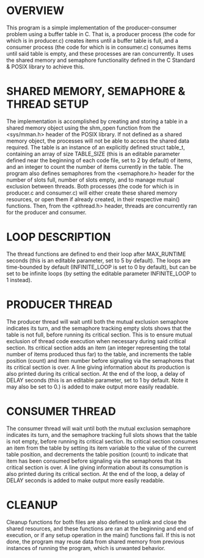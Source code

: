 # OVERVIEW
This program is a simple implementation of the producer-consumer problem using a buffer table in C. That is, a producer process (the code for which is in producer.c) creates items until a buffer table is full, and a consumer process (the code for which is in consumer.c) consumes items until said table is empty, and these processes are ran concurrently. It uses the shared memory and semaphore functionality defined in the C Standard & POSIX library to achieve this.

# SHARED MEMORY, SEMAPHORE & THREAD SETUP
The implementation is accomplished by creating and storing a table in a shared memory object using the shm_open function from the <sys/mman.h> header of the POSIX library. If not defined as a shared memory object, the processes will not be able to access the shared data required. The table is an instance of an explicitly defined struct table_t, containing an array of size TABLE_SIZE (this is an editable parameter defined near the beginning of each code file, set to 2 by default) of items, and an integer to count the number of items currently in the table. The program also defines semaphores from the <semaphore.h> header for the number of slots full, number of slots empty, and to manage mutual exclusion between threads. Both processes (the code for which is in producer.c and consumer.c) will either create these shared memory resources, or open them if already created, in their respective main() functions. Then, from the <pthread.h> header, threads are concurrently ran for the producer and consumer.

# LOOP DESCRIPTION
The thread functions are defined to end their loop after MAX_RUNTIME seconds (this is an editable parameter, set to 5 by default). The loops are time-bounded by default (INFINITE_LOOP is set to 0 by default), but can be set to be infinite loops (by setting the editable parameter INFINITE_LOOP to 1 instead).

# PRODUCER THREAD
The producer thread will wait until both the mutual exclusion semaphore indicates its turn, and the semaphore tracking empty slots shows that the table is not full, before running its critical section. This is to ensure mutual exclusion of thread code execution when necessary during said critical section. Its critical section adds an item (an integer representing the total number of items produced thus far) to the table, and increments the table position (count) and item number before signaling via the semaphores that its critical section is over. A line giving information about its production is also printed during its critical section. At the end of the loop, a delay of DELAY seconds (this is an editable parameter, set to 1 by default. Note it may also be set to 0.) is added to make output more easily readable.

# CONSUMER THREAD
The consumer thread will wait until both the mutual exclusion semaphore indicates its turn, and the semaphore tracking full slots shows that the table is not empty, before running its critical section. Its critical section consumes an item from the table by setting its item variable to the value of the current table position, and decrements the table position (count) to indicate that item has been consumed before signaling via the semaphores that its critical section is over. A line giving information about its consumption is also printed during its critical section. At the end of the loop, a delay of DELAY seconds is added to make output more easily readable.

# CLEANUP
Cleanup functions for both files are also defined to unlink and close the shared resources, and these functions are ran at the beginning and end of execution, or if any setup operation in the main() functions fail. If this is not done, the program may reuse data from shared memory from previous instances of running the program, which is unwanted behavior.
